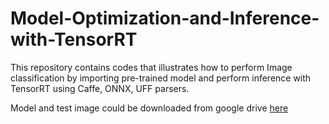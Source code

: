 # Model-Optimization-and-Inference-with-TensorRT
This repository contains codes that illustrates how to perform Image classification by importing pre-trained model and perform inference with TensorRT using Caffe, ONNX, UFF parsers.


Model and test image could be downloaded from google drive [here](https://drive.google.com/open?id=1okoJARSnvQs2Jvd-AMewBsw5CE243T73)

